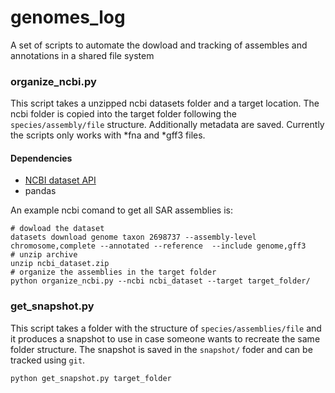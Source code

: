 # genomes_log
A set of scripts to automate the dowload and tracking of assembles and annotations in a shared file system

### organize_ncbi.py
This script takes a unzipped ncbi datasets folder and a target location. The ncbi folder is copied into the target folder following the `species/assembly/file` structure. Additionally metadata are saved. Currently the scripts only works with *fna and *gff3 files.

#### Dependencies 
- [NCBI dataset API](https://www.ncbi.nlm.nih.gov/datasets/docs/v2/command-line-tools/download-and-install/)
- pandas

An example ncbi comand to get all SAR assemblies is:
```
# dowload the dataset
datasets download genome taxon 2698737 --assembly-level chromosome,complete --annotated --reference  --include genome,gff3
# unzip archive
unzip ncbi_dataset.zip
# organize the assemblies in the target folder 
python organize_ncbi.py --ncbi ncbi_dataset --target target_folder/

``` 
### get_snapshot.py
This script takes a folder with the structure of `species/assemblies/file` and it produces a snapshot to use in case someone wants to recreate the same folder structure. The snapshot is saved in the `snapshot/` foder and can be tracked using `git`. 
```
python get_snapshot.py target_folder
``` 
